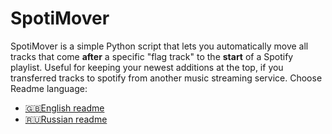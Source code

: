 # SpotiMover

SpotiMover is a simple Python script that lets you automatically move all tracks that come **after** a specific "flag track" to the **start** of a Spotify playlist. Useful for keeping your newest additions at the top, if you transferred tracks to spotify from another music streaming service.
Choose Readme language:
- [🇬🇧English readme](https://github.com/Krack777/SpotiMover/blob/main/README_en.md)
- [🇷🇺Russian readme](https://github.com/Krack777/SpotiMover/blob/main/README_ru.md)
